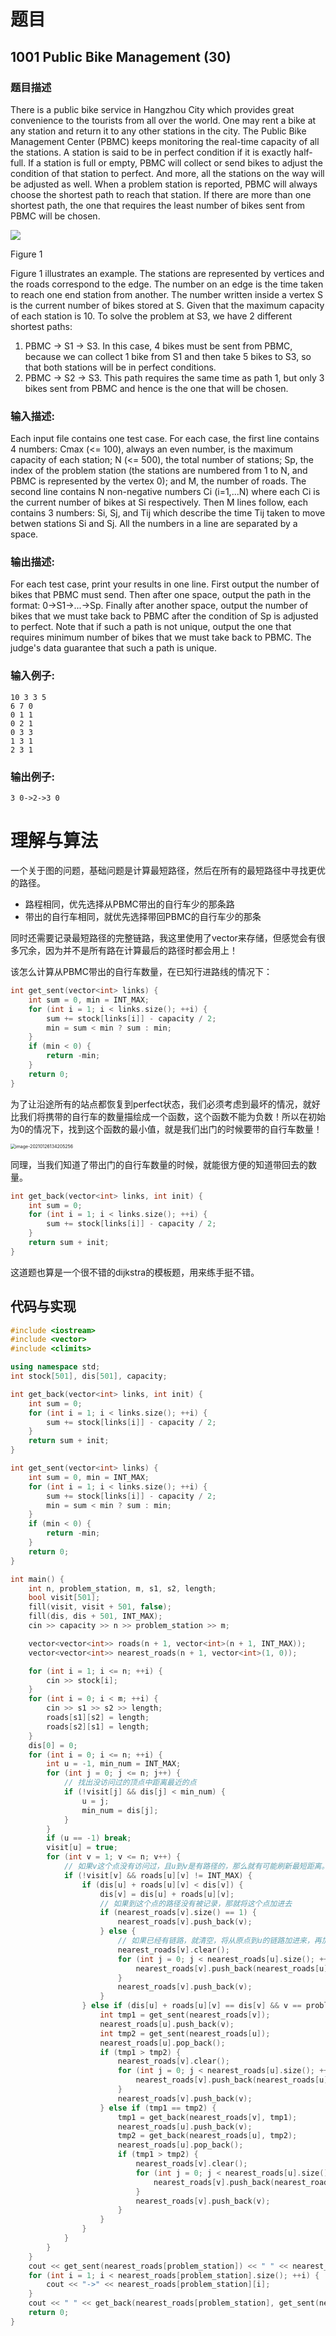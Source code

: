 # 题目

## 1001 Public Bike Management (30)

### **题目描述**

There is a public bike service in Hangzhou City which provides great convenience to the tourists from all over the world.  One may rent a bike at any station and return it to any other stations in the city.
The Public Bike Management Center (PBMC) keeps monitoring the real-time capacity of all the stations.  A station is said to be in perfect condition if it is exactly half-full.  If a station is full or empty, PBMC will collect or send bikes to adjust the condition of that station to perfect.  And more, all the stations on the way will be adjusted as well. 
 When a problem station is reported, PBMC will always choose the shortest path to reach that station.  If there are more than one shortest path, the one that requires the least number of bikes sent from PBMC will be chosen.

![](https://img.tanknee.cn/blogpicbed/2021/01/26/20210126cfe9733c42979.png)


Figure 1


Figure 1 illustrates an example.  The stations are represented by vertices and the roads correspond to the edge.  The number on an edge is the time taken to reach one end station from another.  The number written inside a vertex S is the current number of bikes stored at S.  Given that the maximum capacity of each station is 10.  To solve the problem at S3, we have 2 different shortest paths:
1. PBMC -> S1 -> S3.  In this case, 4 bikes must be sent from PBMC, because we can collect 1 bike from S1 and then take 5 bikes to S3, so that both stations will be in perfect conditions.
2. PBMC -> S2 -> S3.  This path requires the same time as path 1, but only 3 bikes sent from PBMC and hence is the one that will be chosen.


### **输入描述:**


Each input file contains one test case.  For each case, the first line contains 4 numbers: Cmax (<= 100), always an even number, is the maximum capacity of each station; N (<= 500), the total number of stations; Sp, the index of the problem station (the stations are numbered from 1 to N, and PBMC is represented by the vertex 0); and M, the number of roads.  The second line contains N non-negative numbers Ci (i=1,...N) where each  Ci is the current number of bikes at Si respectively.  Then M lines follow, each contains 3 numbers: Si, Sj, and Tij which describe the time Tij taken to move betwen stations Si and Sj.  All the numbers in a line are separated by a space.


### **输出描述:**

For each test case, print your results in one line.  First output the number of bikes that PBMC must send.  Then after one space, output the path in the format: 0->S1->...->Sp.  Finally after another space, output the number of bikes that we must take back to PBMC after the condition of Sp is adjusted to perfect.
Note that if such a path is not unique, output the one that requires minimum number of bikes that we must take back to PBMC.  The judge's data guarantee that such a path is unique.


### **输入例子:**

```in
10 3 3 5
6 7 0
0 1 1
0 2 1
0 3 3
1 3 1
2 3 1
```

### **输出例子:**

```out
3 0->2->3 0
```

# 理解与算法

一个关于图的问题，基础问题是计算最短路径，然后在所有的最短路径中寻找更优的路径。

- 路程相同，优先选择从PBMC带出的自行车少的那条路
- 带出的自行车相同，就优先选择带回PBMC的自行车少的那条

同时还需要记录最短路径的完整链路，我这里使用了vector来存储，但感觉会有很多冗余，因为并不是所有路在计算最后的路径时都会用上！

该怎么计算从PBMC带出的自行车数量，在已知行进路线的情况下：

```cpp
int get_sent(vector<int> links) {
    int sum = 0, min = INT_MAX;
    for (int i = 1; i < links.size(); ++i) {
        sum += stock[links[i]] - capacity / 2;
        min = sum < min ? sum : min;
    }
    if (min < 0) {
        return -min;
    }
    return 0;
}
```

为了让沿途所有的站点都恢复到perfect状态，我们必须考虑到最坏的情况，就好比我们将携带的自行车的数量描绘成一个函数，这个函数不能为负数！所以在初始为0的情况下，找到这个函数的最小值，就是我们出门的时候要带的自行车数量！

<img src="https://img.tanknee.cn/blogpicbed/2021/01/26/20210126a9d3b73fcefdb.png" alt="image-20210126134205256" style="zoom:50%;" />

同理，当我们知道了带出门的自行车数量的时候，就能很方便的知道带回去的数量。

```cpp
int get_back(vector<int> links, int init) {
    int sum = 0;
    for (int i = 1; i < links.size(); ++i) {
        sum += stock[links[i]] - capacity / 2;
    }
    return sum + init;
}
```

这道题也算是一个很不错的dijkstra的模板题，用来练手挺不错。

## 代码与实现

```cpp
#include <iostream>
#include <vector>
#include <climits>

using namespace std;
int stock[501], dis[501], capacity;

int get_back(vector<int> links, int init) {
    int sum = 0;
    for (int i = 1; i < links.size(); ++i) {
        sum += stock[links[i]] - capacity / 2;
    }
    return sum + init;
}

int get_sent(vector<int> links) {
    int sum = 0, min = INT_MAX;
    for (int i = 1; i < links.size(); ++i) {
        sum += stock[links[i]] - capacity / 2;
        min = sum < min ? sum : min;
    }
    if (min < 0) {
        return -min;
    }
    return 0;
}

int main() {
    int n, problem_station, m, s1, s2, length;
    bool visit[501];
    fill(visit, visit + 501, false);
    fill(dis, dis + 501, INT_MAX);
    cin >> capacity >> n >> problem_station >> m;

    vector<vector<int>> roads(n + 1, vector<int>(n + 1, INT_MAX));
    vector<vector<int>> nearest_roads(n + 1, vector<int>(1, 0));

    for (int i = 1; i <= n; ++i) {
        cin >> stock[i];
    }
    for (int i = 0; i < m; ++i) {
        cin >> s1 >> s2 >> length;
        roads[s1][s2] = length;
        roads[s2][s1] = length;
    }
    dis[0] = 0;
    for (int i = 0; i <= n; ++i) {
        int u = -1, min_num = INT_MAX;
        for (int j = 0; j <= n; j++) {
            // 找出没访问过的顶点中距离最近的点
            if (!visit[j] && dis[j] < min_num) {
                u = j;
                min_num = dis[j];
            }
        }
        if (u == -1) break;
        visit[u] = true;
        for (int v = 1; v <= n; v++) {
            // 如果v这个点没有访问过，且u到v是有路径的，那么就有可能刷新最短距离。
            if (!visit[v] && roads[u][v] != INT_MAX) {
                if (dis[u] + roads[u][v] < dis[v]) {
                    dis[v] = dis[u] + roads[u][v];
                    // 如果到这个点的路径没有被记录，那就将这个点加进去
                    if (nearest_roads[v].size() == 1) {
                        nearest_roads[v].push_back(v);
                    } else {
                        // 如果已经有链路，就清空，将从原点到u的链路加进来，再加入v;
                        nearest_roads[v].clear();
                        for (int j = 0; j < nearest_roads[u].size(); ++j) {
                            nearest_roads[v].push_back(nearest_roads[u][j]);
                        }
                        nearest_roads[v].push_back(v);
                    }
                } else if (dis[u] + roads[u][v] == dis[v] && v == problem_station) {
                    int tmp1 = get_sent(nearest_roads[v]);
                    nearest_roads[u].push_back(v);
                    int tmp2 = get_sent(nearest_roads[u]);
                    nearest_roads[u].pop_back();
                    if (tmp1 > tmp2) {
                        nearest_roads[v].clear();
                        for (int j = 0; j < nearest_roads[u].size(); ++j) {
                            nearest_roads[v].push_back(nearest_roads[u][j]);
                        }
                        nearest_roads[v].push_back(v);
                    } else if (tmp1 == tmp2) {
                        tmp1 = get_back(nearest_roads[v], tmp1);
                        nearest_roads[u].push_back(v);
                        tmp2 = get_back(nearest_roads[u], tmp2);
                        nearest_roads[u].pop_back();
                        if (tmp1 > tmp2) {
                            nearest_roads[v].clear();
                            for (int j = 0; j < nearest_roads[u].size(); ++j) {
                                nearest_roads[v].push_back(nearest_roads[u][j]);
                            }
                            nearest_roads[v].push_back(v);
                        }
                    }
                }
            }
        }
    }
    cout << get_sent(nearest_roads[problem_station]) << " " << nearest_roads[problem_station][0];
    for (int i = 1; i < nearest_roads[problem_station].size(); ++i) {
        cout << "->" << nearest_roads[problem_station][i];
    }
    cout << " " << get_back(nearest_roads[problem_station], get_sent(nearest_roads[problem_station]));
    return 0;
}
```

